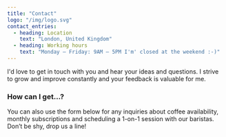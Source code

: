 ```yaml
---
title: "Contact"
logo: "/img/logo.svg"
contact_entries:
  - heading: Location
    text: "London, United Kingdom"
  - heading: Working hours
    text: "Monday – Friday: 9AM – 5PM I'm' closed at the weekend :-)"
---
```


I'd love to get in touch with you and hear your ideas and
questions. I strive to grow and improve constantly and your feedback
is valuable for me.

<h3 class="f4 b lh-title mb2">How can I get…?</h3>

You can also use the form below for any inquiries about coffee
availability, monthly subscriptions and scheduling a 1-on-1 session
with our baristas. Don’t be shy, drop us a line!
